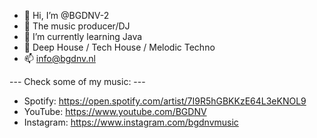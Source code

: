 - 👋 Hi, I’m @BGDNV-2
- 👀 The music producer/DJ
- 🌱 I’m currently learning Java
- 💞️ Deep House / Tech House / Melodic Techno
- 📫 info@bgdnv.nl

--- Check some of my music: ---
- Spotify: https://open.spotify.com/artist/7I9R5hGBKKzE64L3eKNOL9
- YouTube: https://www.youtube.com/BGDNV
- Instagram: https://www.instagram.com/bgdnvmusic
<!---
BGDNV-2/BGDNV-2 is a ✨ special ✨ repository because its `README.md` (this file) appears on your GitHub profile.
You can click the Preview link to take a look at your changes.
--->

